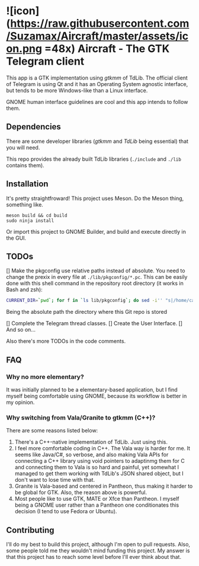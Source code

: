 # ![icon](https://raw.githubusercontent.com/Suzamax/Aircraft/master/assets/icon.png =48x) Aircraft - The GTK Telegram client

This app is a GTK implementation using *gtkmm* of TdLib. The official client of Telegram is using Qt and it has an Operating System agnostic interface, but tends to be more Windows-like than a Linux interface.

GNOME human interface guidelines are cool and this app intends to follow them.


## Dependencies
There are some developer libraries (*gtkmm* and *TdLib* being essential) that you will need. 

This repo provides the already built TdLib libraries (`./include` and `./lib` contains them).


## Installation

It's pretty straightfroward! This project uses Meson. Do the Meson thing, something like.

```
meson build && cd build
sudo ninja install
```

Or import this project to GNOME Builder, and build and execute directly in the GUI.

## TODOs

[] Make the pkgconfig use relative paths instead of absolute. You need to change the prexix in every file at `./lib/pkgconfig/*.pc`. This can be easily done with this shell command in the repository root directory (it works in Bash and zsh):

```bash
CURRENT_DIR=`pwd`; for f in `ls lib/pkgconfig`; do sed -i'' "s|/home/carlos/Proyectos/Aircraft|$CURRENT_DIR|" lib/pkgconfig/$f; done;
```

Being the absolute path the directory where this Git repo is stored

[] Complete the Telegram thread classes.
[] Create the User Interface.
[] And so on...

Also there's more TODOs in the code comments.


## FAQ

### Why no more elementary?
It was initially planned to be a elementary-based application, but I find myself being comfortable using GNOME, because its workflow is better in my opinion.

### Why switching from Vala/Granite to gtkmm (C++)?

There are some reasons listed below:

1. There's a C++-native implementation of TdLib. Just using this.
2. I feel more comfortable coding in C++. The Vala way is harder for me. It seems like Java/C#, so verbose, and also making Vala APIs for connecting a C++ library using void pointers to adaptinmg them for C and connecting them to Vala is so hard and painful, yet somewhat I managed to get them working with TdLib's JSON shared object, but I don't want to lose time with that.
3. Granite is Vala-based and centered in Pantheon, thus making it harder to be global for GTK. Also, the reason above is powerful.
4. Most people like to use GTK, MATE or Xfce than Pantheon. I myself being a GNOME user rather than a Pantheon one conditionates this decision (I tend to use Fedora or Ubuntu).

### 

## Contributing

I'll do my best to build this project, although I'm open to pull requests. Also, some people told me they wouldn't mind funding this project. My answer is that this project has to reach some level before I'll ever think about that.
